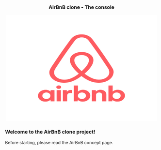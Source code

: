 <div align="center">
<h3>AirBnB clone - The console</h3>
  <img src="airbnb.webp" width="500" height="350"/>
</div>

### **Welcome to the AirBnB clone project!**
Before starting, please read the AirBnB concept page.
